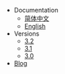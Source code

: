 - Documentation
    - [简体中文](zh-cn/3.2/readme.md)
    - [English](en-us/3.2/readme.md)
- Versions
    - [3.2](zh-cn/3.2/readme.md)
    - [3.1](zh-cn/3.1/readme.md)
    - [3.0](zh-cn/3.0/readme.md)
- [Blog](http://blog.fastdlabs.com)